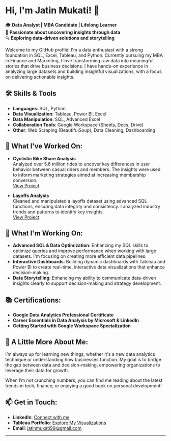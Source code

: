 # Hi, I'm Jatin Mukati! 👋

🎓 **Data Analyst | MBA Candidate | Lifelong Learner**  
💼 **Passionate about uncovering insights through data**  
🔍 **Exploring data-driven solutions and storytelling**  

Welcome to my GitHub profile! I'm a data enthusiast with a strong foundation in SQL, Excel, Tableau, and Python. Currently pursuing my MBA in Finance and Marketing, I love transforming raw data into meaningful stories that drive business decisions. I have hands-on experience in analyzing large datasets and building insightful visualizations, with a focus on delivering actionable insights.

## 🛠️ Skills & Tools
- **Languages**: SQL, Python
- **Data Visualization**: Tableau, Power BI, Excel
- **Data Manipulation**: SQL, Advanced Excel
- **Collaboration Tools**: Google Workspace (Sheets, Docs, Drive)
- **Other**: Web Scraping (BeautifulSoup), Data Cleaning, Dashboarding

## 🌟 What I've Worked On:
- **Cyclistic Bike Share Analysis**  
  Analyzed over 5.6 million rides to uncover key differences in user behavior between casual riders and members. The insights were used to inform marketing strategies aimed at increasing membership conversion.  
  [View Project](https://github.com/JatinMukati/Google-Data-Analytics-Capstone-Project)

- **Layoffs Analysis**  
  Cleaned and manipulated a layoffs dataset using advanced SQL functions, ensuring data integrity and consistency. I analyzed industry trends and patterns to identify key insights.  
  [View Project](https://github.com/JatinMukati/SQL_Project)

## 🎯 What I'm Working On:
- **Advanced SQL & Data Optimization**: Enhancing my SQL skills to optimize queries and improve performance when working with large datasets. I'm focusing on creating more efficient data pipelines.
- **Interactive Dashboards**: Building dynamic dashboards with Tableau and Power BI to create real-time, interactive data visualizations that enhance decision-making.
- **Data Storytelling**: Enhancing my ability to communicate data-driven insights clearly to support decision-making and strategy development.
## 📚 Certifications:
- **Google Data Analytics Professional Certificate**
- **Career Essentials in Data Analysis by Microsoft & LinkedIn**
- **Getting Started with Google Workspace Specialization**

## 🌱 A Little More About Me:
I’m always up for learning new things, whether it's a new data analytics technique or understanding how businesses function. My goal is to bridge the gap between data and decision-making, empowering organizations to leverage their data for growth.

When I’m not crunching numbers, you can find me reading about the latest trends in tech, finance, or enjoying a good book on personal development!

## 📫 Get in Touch:
- **LinkedIn**: [Connect with me](https://www.linkedin.com/in/jatinmukati/)
- **Tableau Portfolio**: [Explore My Visualizations](https://public.tableau.com/app/profile/jatin.mukati/viz/GoogleDataAnalyticsCapstoneProjectJM/Dashboard)
- **Email**: [jatinmukati99@gmail.com](mailto:jatinmukati99@gmail.com)

---
